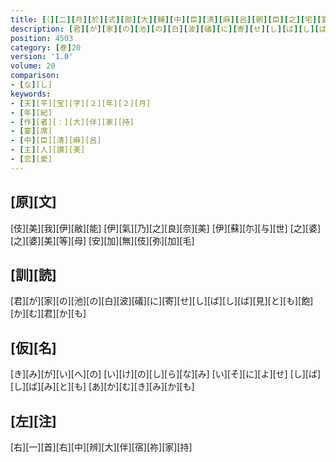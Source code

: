 ```yaml
---
title: [（][二][月][於][式][部][大][輔][中][臣][清][麻][呂][朝][臣][之][宅][宴][歌][十]<[五]>[首][）]
description: [君][が][家][の][池][の][白][波][礒][に][寄][せ][し][ば][し][ば][見][と][も][飽][か][む][君][か][も]
position: 4503
category: [巻]20
version: '1.0'
volume: 20
comparison:
- [な][し]
keywords:
- [天][平][宝][字][２][年][２][月]
- [年][紀]
- [作][者][：][大][伴][家][持]
- [宴][席]
- [中][臣][清][麻][呂]
- [主][人][讃][美]
- [恋][愛]
---
```


## [原][文]

[伎][美][我][伊][敝][能] [伊][氣][乃][之][良][奈][美] [伊][蘇][尓][与][世] [之][婆][之][婆][美][等][母] [安][加][無][伎][弥][加][毛]

## [訓][読]

[君][が][家][の][池][の][白][波][礒][に][寄][せ][し][ば][し][ば][見][と][も][飽][か][む][君][か][も]

## [仮][名]

[き][み][が][い][へ][の] [い][け][の][し][ら][な][み] [い][そ][に][よ][せ] [し][ば][し][ば][み][と][も] [あ][か][む][き][み][か][も]

## [左][注]

[右][一][首][右][中][辨][大][伴][宿][祢][家][持]
